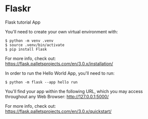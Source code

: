 # Flaskr
Flask tutorial App

You'll need to create your own virtual environment with:

```
$ python -m venv .venv
$ source .venv/bin/activate
$ pip install Flask
```

For more info, check out:
https://flask.palletsprojects.com/en/3.0.x/installation/

In order to run the Hello World App, you'll need to run:
```
$ python -m flask --app hello run
```

You'll find your app within the following URL, which you may access throughout any Web Browser:
http://127.0.0.1:5000/

For more info, check out:
https://flask.palletsprojects.com/en/3.0.x/quickstart/
